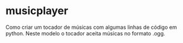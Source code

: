 # musicplayer
 Como criar um tocador de músicas com algumas linhas de código em python.
 Neste modelo o tocador aceita músicas no formato .ogg.
